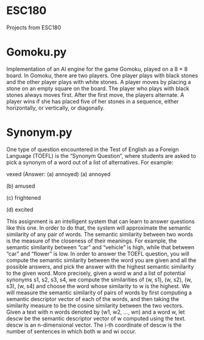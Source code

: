 # ESC180
Projects from ESC180

# Gomoku.py
Implementation of an AI engine for the game Gomoku, played on a 8 × 8 board. In Gomoku, there are two players. One player plays with black stones and the other player plays with white stones. A player moves by placing a stone on an empty square on the board. The player who plays with black stones always moves first. After the first move, the players alternate. A player wins if she has placed five of her stones in a sequence, either horizontally, or vertically, or diagonally.

# Synonym.py
One type of question encountered in the Test of English as a Foreign Language (TOEFL) is the “Synonym Question”, where students are asked to pick a synonym of a word out of a list of alternatives. For example:

vexed (Answer: (a) annoyed)
(a) annoyed

(b) amused

(c) frightened

(d) excited

This assignment is an intelligent system that can learn to answer questions like this one. In order to do that, the system will approximate the semantic similarity of any pair of words. The semantic similarity between two words is the measure of the closeness of their meanings. For example, the semantic similarity between “car” and “vehicle” is high, while that between “car” and “flower” is low. In order to answer the TOEFL question, you will compute the semantic similarity between the word you are given and all the possible answers, and pick the answer with the highest semantic similarity to the given word. More precisely, given a word w and a list of potential synonyms s1, s2, s3, s4, we compute the similarities of (w, s1), (w, s2), (w, s3), (w, s4) and choose the word whose similarity to w is the highest. We will measure the semantic similarity of pairs of words by first computing a semantic descriptor vector of each of the words, and then taking the similarity measure to be the cosine similarity between the two vectors. Given a text with n words denoted by (w1, w2, ..., wn) and a word w, let descw be the semantic descriptor vector of w computed using the text. descw is an n-dimensional vector. The i-th coordinate of descw is the number of sentences in which both w and wi occur.
